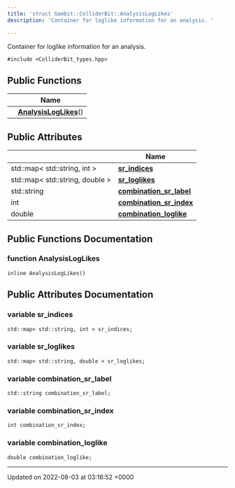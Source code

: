 ```yaml
---
title: 'struct Gambit::ColliderBit::AnalysisLogLikes'
description: 'Container for loglike information for an analysis. '

---
```









Container for loglike information for an analysis. 


`#include <ColliderBit_types.hpp>`

## Public Functions

|                | Name           |
| -------------- | -------------- |
| | **[AnalysisLogLikes](/documentation/code/darkbit_development/classes/structgambit_1_1colliderbit_1_1analysisloglikes/#function-analysisloglikes)**() |

## Public Attributes

|                | Name           |
| -------------- | -------------- |
| std::map< std::string, int > | **[sr_indices](/documentation/code/darkbit_development/classes/structgambit_1_1colliderbit_1_1analysisloglikes/#variable-sr-indices)**  |
| std::map< std::string, double > | **[sr_loglikes](/documentation/code/darkbit_development/classes/structgambit_1_1colliderbit_1_1analysisloglikes/#variable-sr-loglikes)**  |
| std::string | **[combination_sr_label](/documentation/code/darkbit_development/classes/structgambit_1_1colliderbit_1_1analysisloglikes/#variable-combination-sr-label)**  |
| int | **[combination_sr_index](/documentation/code/darkbit_development/classes/structgambit_1_1colliderbit_1_1analysisloglikes/#variable-combination-sr-index)**  |
| double | **[combination_loglike](/documentation/code/darkbit_development/classes/structgambit_1_1colliderbit_1_1analysisloglikes/#variable-combination-loglike)**  |

## Public Functions Documentation

### function AnalysisLogLikes

```
inline AnalysisLogLikes()
```


## Public Attributes Documentation

### variable sr_indices

```
std::map< std::string, int > sr_indices;
```


### variable sr_loglikes

```
std::map< std::string, double > sr_loglikes;
```


### variable combination_sr_label

```
std::string combination_sr_label;
```


### variable combination_sr_index

```
int combination_sr_index;
```


### variable combination_loglike

```
double combination_loglike;
```


-------------------------------

Updated on 2022-08-03 at 03:16:52 +0000